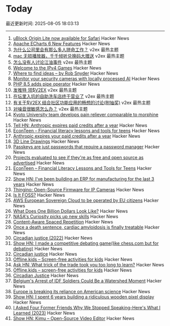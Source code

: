 # Today

最近更新时间: 2025-08-05 18:03:13

--- 
1. [uBlock Origin Lite now available for Safari](https://apps.apple.com/cn/app/ublock-origin-lite/id6745342698) Hacker News
2. [Apache ECharts 6 New Features](https://echarts.apache.org/handbook/en/basics/release-note/v6-feature/) Hacker News
3. [为什么公司里会有那么多人拼命工作？](https://www.v2ex.com/t/1149977) v2ex 最热主题
4. [mac 无损播放器，千千倾听兑换码大赠送](https://www.v2ex.com/t/1149976) v2ex 最热主题
5. [怎么没有人讨论江油事件](https://www.v2ex.com/t/1149974) v2ex 最热主题
6. [Welcome to the IPv4 Games](https://ipv4.games/) Hacker News
7. [Where to find ideas – by Rob Snyder](https://howtogrow.substack.com/p/where-to-find-ideas) Hacker News
8. [Monitor your security cameras with locally processed AI](https://frigate.video/) Hacker News
9. [PHP 8.5 adds pipe operator](https://thephp.foundation/blog/2025/07/11/php-85-adds-pipe-operator/) Hacker News
10. [发推特 领$V2EX](https://www.v2ex.com/t/1150000) v2ex 最热主题
11. [在坛里入坑的自助洗车店终于营业了](https://www.v2ex.com/t/1149991) v2ex 最热主题
12. [有关于$V2EX 结合社区功能应用的畅想的讨论(附抽奖)](https://www.v2ex.com/t/1149962) v2ex 最热主题
13. [对噪音很敏感怎么办？](https://www.v2ex.com/t/1149955) v2ex 最热主题
14. [Kyoto University team develops pain reliever comparable to morphine](https://www.japantimes.co.jp/news/2025/08/05/japan/japan-new-painkiller-comparable-to-morphine/) Hacker News
15. [Tell HN: Anthropic expires paid credits after a year](https://news.ycombinator.com/item?id=44793446) Hacker News
16. [EconTeen – Financial literacy lessons and tools for teens](https://econteen.com/) Hacker News
17. [Anthropic expires your paid credits after a year](https://news.ycombinator.com/item?id=44793446) Hacker News
18. [3D Line Drawings](https://amritkwatra.com/experiments/3d-line-drawings) Hacker News
19. [Passkeys are just passwords that require a password manager](https://danfabulich.medium.com/passkeys-are-just-passwords-that-require-a-password-manager-ebb7f2fdcadf) Hacker News
20. [Projects evaluated to see if they're as free and open source as advertised](https://isitreallyfoss.com/) Hacker News
21. [EconTeen – Financial Literacy Lessons and Tools for Teens](https://econteen.com/) Hacker News
22. [Show HN: I've been building an ERP for manufacturing for the last 3 years](https://github.com/crbnos/carbon) Hacker News
23. [Thingino: Open-Source Firmware for IP Cameras](https://thingino.com/) Hacker News
24. [Is It FOSS?](https://isitreallyfoss.com/) Hacker News
25. [AWS European Sovereign Cloud to be operated by EU citizens](https://www.aboutamazon.eu/news/aws/aws-european-sovereign-cloud-to-be-operated-by-eu-citizens) Hacker News
26. [What Does One Billion Dollars Look Like?](https://whatdoesonebilliondollarslooklike.website/) Hacker News
27. [NASA's Curiosity picks up new skills](https://www.jpl.nasa.gov/news/marking-13-years-on-mars-nasas-curiosity-picks-up-new-skills/) Hacker News
28. [Content-Aware Spaced Repetition](https://www.giacomoran.com/blog/content-aware-sr/) Hacker News
29. [Once a death sentence, cardiac amyloidosis is finally treatable](https://www.nytimes.com/2025/08/04/well/cardiac-amyloidosis.html) Hacker News
30. [Circadian justice (2022)](https://eprints.lse.ac.uk/112431/) Hacker News
31. [Show HN: I made a competitive debating game(like chess.com but for debating)](https://crs-prod-rankeddebate-l4dnggfaca-nn.a.run.app/) Hacker News
32. [Circadian justice](https://eprints.lse.ac.uk/112431/) Hacker News
33. [Offline.kids – Screen-free activities for kids](https://offline.kids/) Hacker News
34. [Ask HN: What trick of the trade took you too long to learn?](https://news.ycombinator.com/item?id=44789068) Hacker News
35. [Offline.kids – screen-free activities for kids](https://offline.kids/) Hacker News
36. [Circadian Justice](https://eprints.lse.ac.uk/112431/) Hacker News
37. [Belgium's Arrest of IDF Soldiers Could Be a Watershed Moment](https://jacobin.com/2025/08/belgium-israeli-soldiers-arrest-gaza) Hacker News
38. [Europe is breaking its reliance on American science](https://www.reuters.com/sustainability/climate-energy/europe-is-breaking-its-reliance-american-science-2025-08-01/) Hacker News
39. [Show HN: I spent 6 years building a ridiculous wooden pixel display](https://benholmen.com/blog/kilopixel/) Hacker News
40. [I Asked Four Former Friends Why We Stopped Speaking-Here's What I Learned (2023)](https://www.vogue.com/article/reconnecting-with-ex-friends) Hacker News
41. [Show HN: Kimu – Open-Source Video Editor](https://www.trykimu.com/) Hacker News
